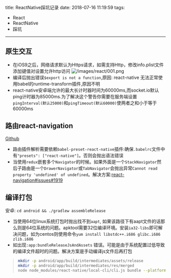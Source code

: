 title: ReactNative踩坑记录
date: 2018-07-16 11:19:59
tags:
- React
- ReactNative
- 踩坑

---

## 原生交互

- 在iOS9之后，网络请求默认为Https请求，如需支持Http，修改info.plist文件添加键值对设置允许http访问
![/images/react/001.png](/images/react/001.png)
- 编译后抛出错误`$export is not a function`,原因: react-native 无法正常使用babel的runtime-transform插件,原因不明
- react-native安卓端允许的最大长计时器时间为60000ms,而socket.io默认ping计时器为85000ms.为了解决这个警告你需要在服务端设置`pingInterval(默认25000)`和`pingTimeout(默认60000)`使两者之和小于等于60000ms

## 路由react-navigation

[Github](https://github.com/react-navigation/react-navigation)

- 路由插件解析需要依赖`babel-preset-react-native`插件:确保`.babelrc`文件中有`"presets": ["react-native"]`。否则会抛出语法错误
- 当使用`redux`嵌套多个`Navigator`的时候。如果外面是一个`StackNavigator`然后子路由是一个`DrawerNavigator`或`TabNavigator`会抛出异常`Cannot read property 'undefined' of undefined`。解决方案:[react-navigation#issues#1919](https://github.com/react-navigation/react-navigation/issues/1919#issuecomment-313060644)

## 编译打包

安卓: `cd android && ./gradlew assembleRelease`

- 当使用64位linux系统打包时抛出找不到`aapt`, 如果该路径下有aapt文件的话那么则是64位系统的问题。apktool需要32位编译环境。安装`ia32-libs`即可解决问题，如为centos则使用命令`yum install libstdc++.i686 glibc.i686 zlib.i686`
- 如出现`:app:bundleReleaseJsAndAssets` 错误。可能是由于系统配置过低导致的编译文件超时的问题。解决方案是手动编译js文件后再打包
> ```bash
> mkdir -p android/app/build/intermediates/assets/release
> mkdir -p android/app/build/intermediates/res/merged
> node node_modules/react-native/local-cli/cli.js bundle --platform android --dev false --reset-cache --entry-file src/app/index.js --bundle-output android/app/build/intermediates/assets/release/index.android.bundle --assets-dest android/app/build/intermediates/res/merged/release
> ```
